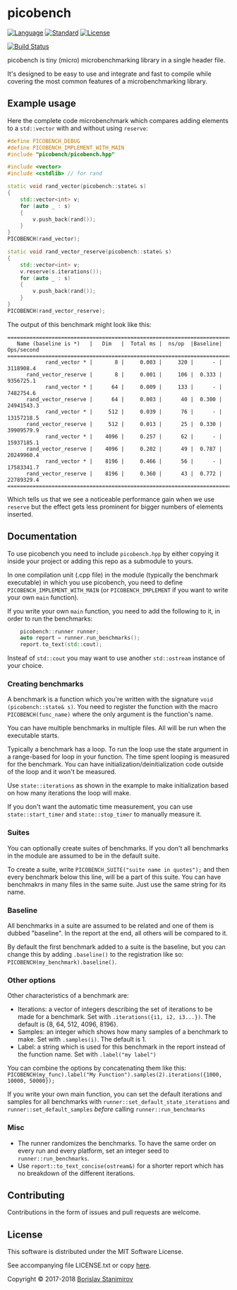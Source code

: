 # picobench
[![Language](https://img.shields.io/badge/language-C++-blue.svg)](https://isocpp.org/) [![Standard](https://img.shields.io/badge/C%2B%2B-11-blue.svg)](https://en.wikipedia.org/wiki/C%2B%2B#Standardization) [![License](https://img.shields.io/badge/license-MIT-blue.svg)](https://opensource.org/licenses/MIT)

[![Build Status](https://travis-ci.org/iboB/picobench.svg?branch=master)](https://travis-ci.org/iboB/picobench)

picobench is tiny (micro) microbenchmarking library in a single header file.

It's designed to be easy to use and integrate and fast to compile while covering the most common features of a microbenchmarking library.

## Example usage

Here the complete code microbenchmark which compares adding elements to a `std::vector` with and without using `reserve`:

```c++
#define PICOBENCH_DEBUG
#define PICOBENCH_IMPLEMENT_WITH_MAIN
#include "picobench/picobench.hpp"

#include <vector>
#include <cstdlib> // for rand

static void rand_vector(picobench::state& s)
{
    std::vector<int> v;
    for (auto _ : s)
    {
        v.push_back(rand());
    }
}
PICOBENCH(rand_vector);

static void rand_vector_reserve(picobench::state& s)
{
    std::vector<int> v;
    v.reserve(s.iterations());
    for (auto _ : s)
    {
        v.push_back(rand());
    }
}
PICOBENCH(rand_vector_reserve);
```

The output of this benchmark might look like this:

```
===============================================================================
   Name (baseline is *)   |   Dim   |  Total ms |  ns/op  |Baseline| Ops/second
===============================================================================
            rand_vector * |       8 |     0.003 |     320 |      - |  3118908.4
      rand_vector_reserve |       8 |     0.001 |     106 |  0.333 |  9356725.1
            rand_vector * |      64 |     0.009 |     133 |      - |  7482754.6
      rand_vector_reserve |      64 |     0.003 |      40 |  0.300 | 24941543.3
            rand_vector * |     512 |     0.039 |      76 |      - | 13157218.5
      rand_vector_reserve |     512 |     0.013 |      25 |  0.330 | 39909579.9
            rand_vector * |    4096 |     0.257 |      62 |      - | 15937185.1
      rand_vector_reserve |    4096 |     0.202 |      49 |  0.787 | 20249960.4
            rand_vector * |    8196 |     0.466 |      56 |      - | 17583341.7
      rand_vector_reserve |    8196 |     0.360 |      43 |  0.772 | 22789329.4
===============================================================================
```

Which tells us that we see a noticeable performance gain when we use `reserve` but the effect gets less prominent for bigger numbers of elements inserted.

## Documentation

To use picobench you need to include `picobench.hpp` by either copying it inside your project or adding this repo as a submodule to yours.

In one compilation unit (.cpp file) in the module (typically the benchmark executable) in which you use picobench, you need to define `PICOBENCH_IMPLEMENT_WITH_MAIN` (or `PICOBENCH_IMPLEMENT` if you want to write your own `main` function).

If you write your own `main` function, you need to add the following to it, in order to run the benchmarks:

```c++
    picobench::runner runner;
    auto report = runner.run_benchmarks();
    report.to_text(std::cout);
```

Insteaf of `std::cout` you may want to use another `std::ostream` instance of your choice.

### Creating benchmarks

A benchmark is a function which you're written with the signature `void (picobench::state& s)`. You need to register the function with the macro `PICOBENCH(func_name)` where the only argument is the function's name.

You can have multiple benchmarks in multiple files. All will be run when the executable starts.

Typically a benchmark has a loop. To run the loop use the state argument in a range-based for loop in your function. The time spent looping is measured for the benchmark. You can have initialization/deinitialization code outside of the loop and it won't be measured.

Use `state::iterations` as shown in the example to make initialization based on how many iterations the loop will make.

If you don't want the automatic time measurement, you can use `state::start_timer` and `state::stop_timer` to manually measure it.

### Suites

You can optionally create suites of benchmarks. If you don't all benchmarks in the module are assumed to be in the default suite.

To create a suite, write `PICOBENCH_SUITE("suite name in quotes");` and then every benchmark below this line, will be a part of this suite. You can have benchmakrs in many files in the same suite. Just use the same string for its name.

### Baseline

All benchmarks in a suite are assumed to be related and one of them is dubbed "baseline". In the report at the end, all others will be compared to it.

By default the first benchmark added to a suite is the baseline, but you can change this by adding `.baseline()` to the registration like so: `PICOBENCH(my_benchmark).baseline()`.

### Other options

Other characteristics of a benchmark are:

* Iterations: a vector of integers describing the set of iterations to be made for a benchmark. Set with `.iterations({i1, i2, i3...})`. The default is {8, 64, 512, 4096, 8196}.
* Samples: an integer which shows how many samples of a benchmark to make. Set with `.samples(i)`. The default is 1.
* Label: a string which is used for this benchmark in the report instead of the function name. Set with `.label("my label")`

You can combine the options by concatenating them like this: `PICOBENCH(my_func).label("My Function").samples(2).iterations({1000, 10000, 50000});`

If you write your own main function, you can set the default iterations and samples for all benchmarks with `runner::set_default_state_iterations` and `runner::set_default_samples` *before* calling `runner::run_benchmarks`

### Misc

* The runner randomizes the benchmarks. To have the same order on every run and every platform, set an integer seed to `runner::run_benchmarks`.
* Use `report::to_text_concise(ostream&)` for a shorter report which has no breakdown of the different iterations.

## Contributing

Contributions in the form of issues and pull requests are welcome.

## License

This software is distributed under the MIT Software License.

See accompanying file LICENSE.txt or copy [here](https://opensource.org/licenses/MIT).

Copyright &copy; 2017-2018 [Borislav Stanimirov](http://github.com/iboB)
